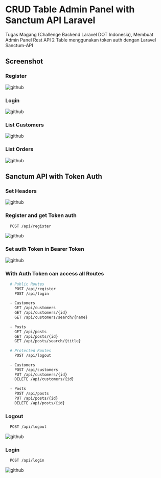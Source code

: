 # CRUD Table Admin Panel with Sanctum API Laravel

Tugas Magang (Challenge Backend Laravel DOT Indonesia), Membuat Admin Panel Rest API 2 Table menggunakan token auth dengan Laravel Sanctum-API

## Screenshot

### Register

![github](https://user-images.githubusercontent.com/108115133/183000897-d44f019b-964b-4dc2-97c1-aee1823f940a.PNG)

### Login

![github](https://user-images.githubusercontent.com/108115133/183001042-2504b424-ff42-4c51-8269-8f61564e3aa1.PNG)

### List Customers

![github](https://user-images.githubusercontent.com/108115133/183001130-70230053-4a5d-49c5-9f09-effd79d836a3.PNG)

### List Orders

![github](https://user-images.githubusercontent.com/108115133/183001209-45f21a6b-77da-43d7-b63d-d098f978e575.PNG)

## Sanctum API with Token Auth

### Set Headers

![github](https://user-images.githubusercontent.com/108115133/183001517-4781454b-e99f-4732-a88d-e6b168e9c786.PNG)

### Register and get Token auth

```bash
  POST /api/register
```

![github](https://user-images.githubusercontent.com/108115133/183002492-7533424a-2d80-40aa-b94d-36db8910ab4b.PNG)

### Set auth Token in Bearer Token

![github](https://user-images.githubusercontent.com/108115133/183002663-7cffccb7-f4ab-4738-8501-ef8ead0b9e90.PNG)

### With Auth Token can access all Routes

```bash
  # Public Routes
    POST /api/register
    POST /api/login
    
  - Customers
    GET /api/customers
    GET /api/customers/{id}
    GET /api/customers/search/{name}
    
  - Posts
    GET /api/posts
    GET /api/posts/{id}
    GET /api/posts/search/{title}
    
  # Protected Routes
    POST /api/logout
    
  - Customers
    POST /api/customers
    PUT /api/customers/{id}
    DELETE /api/customers/{id}
    
  - Posts
    POST /api/posts
    PUT /api/posts/{id}
    DELETE /api/posts/{id}
```

### Logout

```bash
  POST /api/logout
```

![github](https://user-images.githubusercontent.com/108115133/183007753-2bf016bb-269b-460e-8cba-6c87c0c5ddd4.PNG)

### Login

```bash
  POST /api/login
```

![github](https://user-images.githubusercontent.com/108115133/183007819-b997c740-890b-44b1-b071-4201b7452143.PNG)

